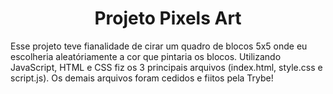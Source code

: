 <h1 align="center"> Projeto Pixels Art </h1>
Esse projeto teve fianalidade de cirar um quadro de blocos 5x5 onde eu escolheria aleatóriamente a cor que pintaria os blocos.
Utilizando JavaScript, HTML  e CSS fiz os 3 principais arquivos (index.html, style.css e script.js). Os demais arquivos foram cedidos e fiitos pela Trybe!
